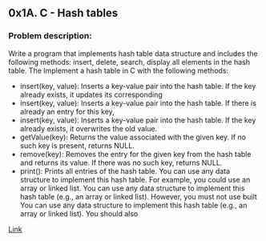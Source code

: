 ## 0x1A. C - Hash tables
### Problem description:
Write a program that implements hash table data structure and includes the following methods: insert, delete, search, display all elements in the hash table. The
Implement a hash table in C with the following methods:
- insert(key, value): Inserts a key-value pair into the hash table. If the key already exists, it updates its corresponding
- insert(key, value): Inserts a key-value pair into the hash table. If there is already an entry for this key,
- insert(key, value): Inserts a key-value pair into the hash table. If the key already exists, it overwrites
the old value.
- getValue(key): Returns the value associated with the given key. If no such key is present, returns NULL.
- remove(key): Removes the entry for the given key from the hash table and returns its value. If there was no
such key, returns NULL.
- print(): Prints all entries of the hash table.
You can use any data structure to implement this hash table. For example, you could use an array or linked list.
You can use any data structure to implement this hash table (e.g., an array or linked list). However, you must not use built
You can use any data structure to implement this hash table (e.g., an array or linked list). You should also

<p>
<a href="https://www.codeeval.com/open_challenges/23/" target="_blank">Link</
></a>

